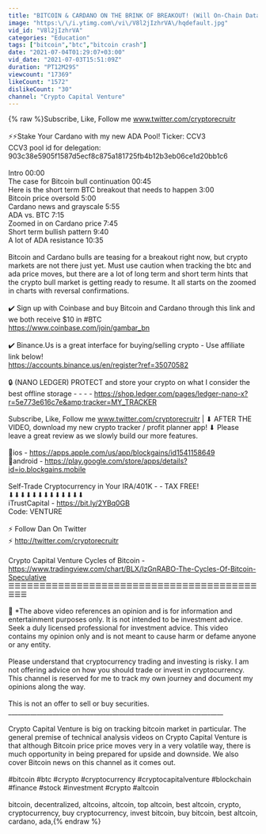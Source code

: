 ```yaml
---
title: "BITCOIN & CARDANO ON THE BRINK OF BREAKOUT! (Will On-Chain Data Prove Reliable?)"
image: "https:\/\/i.ytimg.com\/vi\/V8l2jIzhrVA\/hqdefault.jpg"
vid_id: "V8l2jIzhrVA"
categories: "Education"
tags: ["bitcoin","btc","bitcoin crash"]
date: "2021-07-04T01:29:07+03:00"
vid_date: "2021-07-03T15:51:09Z"
duration: "PT12M29S"
viewcount: "17369"
likeCount: "1572"
dislikeCount: "30"
channel: "Crypto Capital Venture"
---
```

{% raw %}Subscribe, Like, Follow me www.twitter.com/cryptorecruitr<br /><br />⚡⚡Stake Your Cardano with my new ADA Pool! Ticker: CCV3<br />CCV3 pool id for delegation:<br />903c38e5905f1587d5ecf8c875a181725fb4b12b3eb06ce1d20bb1c6<br /><br />Intro 00:00<br />The case for Bitcoin bull continuation 00:45<br />Here is the short term BTC breakout that needs to happen 3:00<br />Bitcoin price oversold 5:00<br />Cardano news and grayscale 5:55<br />ADA vs. BTC 7:15<br />Zoomed in on Cardano price 7:45<br />Short term bullish pattern 9:40<br />A lot of ADA resistance 10:35<br /><br />Bitcoin and Cardano bulls are teasing for a breakout right now, but crypto markets are not there just yet. Must use caution when tracking the btc and ada price moves, but there are a lot of long term and short term hints that the crypto bull market is getting ready to resume. It all starts on the zoomed in charts with reversal confirmations.<br /><br />✔️ Sign up with Coinbase and buy Bitcoin and Cardano through this link and we both receive $10 in #BTC<br /><a rel="nofollow" target="blank" href="https://www.coinbase.com/join/gambar_bn">https://www.coinbase.com/join/gambar_bn</a><br /><br />✔️ Binance.Us is a great interface for buying/selling crypto - Use affiliate link below!<br /><a rel="nofollow" target="blank" href="https://accounts.binance.us/en/register?ref=35070582">https://accounts.binance.us/en/register?ref=35070582</a><br /><br />🔒 (NANO LEDGER) PROTECT and store your crypto on what I consider the best offline storage - - - - <a rel="nofollow" target="blank" href="https://shop.ledger.com/pages/ledger-nano-x?r=5e773e616c7e&amp;tracker=MY_TRACKER">https://shop.ledger.com/pages/ledger-nano-x?r=5e773e616c7e&amp;tracker=MY_TRACKER</a><br /><br />Subscribe, Like, Follow me www.twitter.com/cryptorecruitr | ⬇ AFTER THE VIDEO, download my new crypto tracker / profit planner app! ⬇ Please leave a great review as we slowly build our more features.<br /><br />     📱ios - <a rel="nofollow" target="blank" href="https://apps.apple.com/us/app/blockgains/id1541158649">https://apps.apple.com/us/app/blockgains/id1541158649</a><br />     📱android - <a rel="nofollow" target="blank" href="https://play.google.com/store/apps/details?id=io.blockgains.mobile">https://play.google.com/store/apps/details?id=io.blockgains.mobile</a><br /><br />Self-Trade Cryptocurrency in Your IRA/401K - - TAX FREE!<br />      ⬇⬇⬇⬇⬇⬇⬇⬇⬇⬇⬇⬇⬇<br />       iTrustCapital - <a rel="nofollow" target="blank" href="https://bit.ly/2YBq0GB">https://bit.ly/2YBq0GB</a><br />       Code: VENTURE<br /><br />⚡ Follow Dan On Twitter<br />⚡ <a rel="nofollow" target="blank" href="http://twitter.com/cryptorecruitr">http://twitter.com/cryptorecruitr</a><br /><br />Crypto Capital Venture Cycles of Bitcoin - <a rel="nofollow" target="blank" href="https://www.tradingview.com/chart/BLX/IzGnRABO-The-Cycles-Of-Bitcoin-Speculative">https://www.tradingview.com/chart/BLX/IzGnRABO-The-Cycles-Of-Bitcoin-Speculative</a><br />☰☰☰☰☰☰☰☰☰☰☰☰☰☰☰☰☰☰☰☰☰☰☰☰☰☰☰☰☰☰☰☰☰☰☰☰☰☰☰☰☰☰☰<br /><br />📝 *The above video references an opinion and is for information and entertainment purposes only.  It is not intended to be investment advice.  Seek a duly licensed professional for investment advice. This video contains my opinion only and is not meant to cause harm or defame anyone or any entity.<br /><br />Please understand that cryptocurrency trading and investing is risky. I am not offering advice on how you should trade or invest in cryptocurrency. This channel is reserved for me to track my own journey and document my opinions along the way.<br /><br />This is not an offer to sell or buy securities.<br />____________________________________________________________________<br /><br />Crypto Capital Venture is big on tracking bitcoin market in particular. The general premise of technical analysis videos on Crypto Capital Venture is that although Bitcoin price price moves very in a very volatile way, there is much opportunity in being prepared for upside and downside. We also cover Bitcoin news on this channel as it comes out.<br /><br />#bitcoin #btc #crypto #cryptocurrency #cryptocapitalventure #blockchain #finance #stock #investment #crypto #altcoin<br /><br />bitcoin, decentralized, altcoins, altcoin, top altcoin, best altcoin, crypto, cryptocurrency, buy cryptocurrency, invest bitcoin, buy bitcoin, best altcoin, cardano, ada,{% endraw %}
